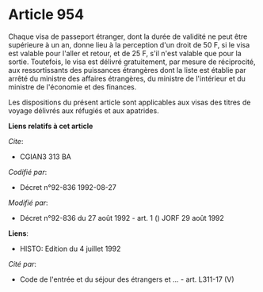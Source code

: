 # Article 954

Chaque visa de passeport étranger, dont la durée de validité ne peut être supérieure à un an, donne lieu à la perception d'un
droit de 50 F, si le visa est valable pour l'aller et retour, et de 25 F, s'il n'est valable que pour la sortie. Toutefois,
le visa est délivré gratuitement, par mesure de réciprocité, aux ressortissants des puissances étrangères dont la liste est
établie par arrêté du ministre des affaires étrangères, du ministre de l'intérieur et du ministre de l'économie et des
finances.

Les dispositions du présent article sont applicables aux visas des titres de voyage délivrés aux réfugiés et aux apatrides.

**Liens relatifs à cet article**

_Cite_:

  - CGIAN3 313 BA

_Codifié par_:

  - Décret n°92-836 1992-08-27

_Modifié par_:

  - Décret n°92-836 du 27 août 1992 - art. 1 () JORF 29 août 1992

**Liens**:

  - HISTO: Edition du 4 juillet 1992

_Cité par_:

  - Code de l'entrée et du séjour des étrangers et ... - art. L311-17 (V)
